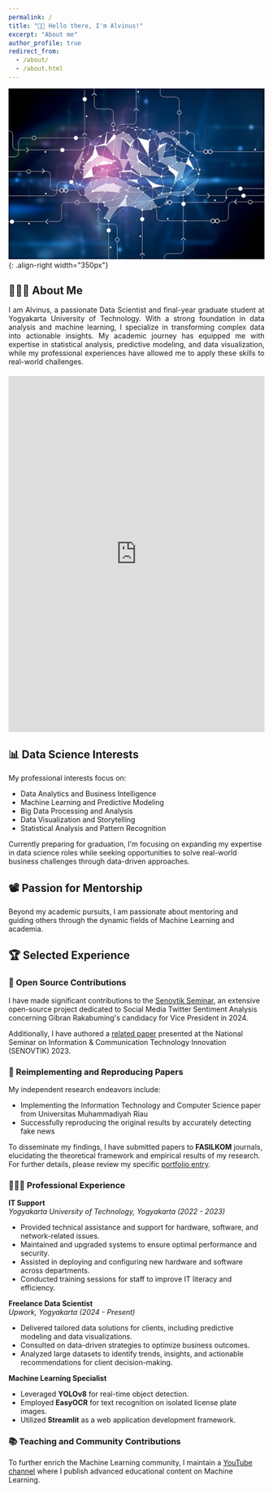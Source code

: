 ```yaml
---
permalink: /
title: "👋🏼 Hello there, I'm Alvinus!"
excerpt: "About me"
author_profile: true
redirect_from: 
  - /about/
  - /about.html
---
```


![Illustration](images/tech_image1.png){: .align-right width="350px"}

## 👨🏻‍💻 About Me

<p style="text-align: justify;"> I am Alvinus, a passionate Data Scientist and final-year graduate student at Yogyakarta University of Technology. With a strong foundation in data analysis and machine learning, I specialize in transforming complex data into actionable insights. My academic journey has equipped me with expertise in statistical analysis, predictive modeling, and data visualization, while my professional experiences have allowed me to apply these skills to real-world challenges. </p>

<!-- Chatbot iframe placed directly below "About Me" -->
<div style="display: flex; justify-content: center; margin-top: 20px; margin-bottom: 20px;">
  <iframe
    src="https://www.chatbase.co/chatbot-iframe/ZNPQ0CgXhiHlbhNsjeUOp"
    width="100%"
    style="height: 700px; border: none;"
    frameborder="0"
  ></iframe>
</div>

## 📊 Data Science Interests

My professional interests focus on:
- Data Analytics and Business Intelligence
- Machine Learning and Predictive Modeling
- Big Data Processing and Analysis
- Data Visualization and Storytelling
- Statistical Analysis and Pattern Recognition

Currently preparing for graduation, I'm focusing on expanding my expertise in data science roles while seeking opportunities to solve real-world business challenges through data-driven approaches.

## 📽️ Passion for Mentorship

Beyond my academic pursuits, I am passionate about mentoring and guiding others through the dynamic fields of Machine Learning and academia.

## 🏆 Selected Experience

### 🤖 Open Source Contributions

I have made significant contributions to the [Senovtik Seminar](https://sinovik.menpan.go.id/), an extensive open-source project dedicated to Social Media Twitter Sentiment Analysis concerning Gibran Rakabuming's candidacy for Vice President in 2024.

Additionally, I have authored a [related paper](https://drive.google.com/file/d/1dFgNc9gLEWAO9QVBDz26B3bQ3H89vXPQ/view?usp=sharing) presented at the National Seminar on Information & Communication Technology Innovation (SENOVTIK) 2023.

### 📜 Reimplementing and Reproducing Papers

My independent research endeavors include:
- Implementing the Information Technology and Computer Science paper from Universitas Muhammadiyah Riau
- Successfully reproducing the original results by accurately detecting fake news

To disseminate my findings, I have submitted papers to **FASILKOM** journals, elucidating the theoretical framework and empirical results of my research. For further details, please review my specific [portfolio entry](https://ejurnal.umri.ac.id/index.php/JIK/article/view/6175).

### 👨🏻‍💼 Professional Experience

**IT Support**  
*Yogyakarta University of Technology, Yogyakarta (2022 - 2023)*  
- Provided technical assistance and support for hardware, software, and network-related issues.  
- Maintained and upgraded systems to ensure optimal performance and security.  
- Assisted in deploying and configuring new hardware and software across departments.  
- Conducted training sessions for staff to improve IT literacy and efficiency.  

**Freelance Data Scientist**  
*Upwork, Yogyakarta (2024 - Present)*  
- Delivered tailored data solutions for clients, including predictive modeling and data visualizations.  
- Consulted on data-driven strategies to optimize business outcomes.  
- Analyzed large datasets to identify trends, insights, and actionable recommendations for client decision-making.  

**Machine Learning Specialist**  
- Leveraged **YOLOv8** for real-time object detection.  
- Employed **EasyOCR** for text recognition on isolated license plate images.  
- Utilized **Streamlit** as a web application development framework.  

### 📚 Teaching and Community Contributions

To further enrich the Machine Learning community, I maintain a [YouTube channel](https://www.youtube.com/@alvinuscardova9407) where I publish advanced educational content on Machine Learning.

